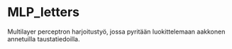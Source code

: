 # MLP_letters
Multilayer perceptron harjoitustyö, jossa pyritään luokittelemaan aakkonen annetuilla taustatiedoilla.
